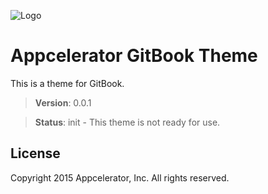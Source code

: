 ![Logo](https://fbcdn-sphotos-g-a.akamaihd.net/hphotos-ak-xap1/v/t1.0-9/1524763_10152216316743593_1575696805_n.png?oh=78d0e645a36b327aacd169c633a42e44&oe=55215946&__gda__=1431831196_52e0aa369cb8ba2d93be9d3b1aaafd73)

Appcelerator GitBook Theme
==============

This is a theme for GitBook.

> **Version**: 0.0.1

> **Status**: init - This theme is not ready for use.
	
## License

Copyright 2015 Appcelerator, Inc.  All rights reserved.



